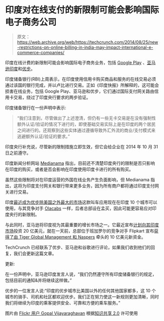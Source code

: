 # 印度对在线支付的新限制可能会影响国际电子商务公司

> 原文：<https://web.archive.org/web/https://techcrunch.com/2014/08/25/new-restrictions-on-online-billing-in-india-may-impact-international-e-commerce-companies/>

印度在线计费的新限制可能会影响国际电子商务业务，包括 [Google Play](https://web.archive.org/web/20230319213127/https://play.google.com/store?hl=en) 、[亚马逊印度](https://web.archive.org/web/20230319213127/http://www.amazon.in/)和[优步](https://web.archive.org/web/20230319213127/https://www.uber.com/)。

印度储备银行(RBI)上周表示，在印度使用信用卡购买商品和服务的在线交易必须通过该国的银行完成，并以卢比进行交易。正如《印度快报》所解释的，这可能会损害在线业务，包括 Google Play、亚马逊和优步，它们通过国际支付网关路由信用卡交易，绕过了印度央行要求的两步验证。

印度储备银行在一份声明中表示:

> “我们注意到，尽管做出了上述澄清，但仍有一些无卡交易是在没有强制性额外认证/验证的情况下进行的，即使基础交易实际上是在印度的两个居民之间进行的。还观察到这些实体通过遵循导致外汇外流的商业/支付模式来逃避额外认证/验证的要求。”

印度央行补充说，尽管新的限制措施立即生效，但它会给企业在 2014 年 10 月 31 日之前遵守。

印度新闻分析网站 [Medianama](//web.archive.org/web/20230319213127/http://www.medianama.com/2014/08/223-rbi-online-commerce/%E2%80%9C) 指出，目前还不清楚印度央行的限制是否只影响在印度的购买，或者是否会影响在印度使用印度卡进行的所有购买。

虽然这些限制将对在印度运营的外国在线业务产生负面影响，但 Medianama 指出，这将为印度支付网关和银行带来更多业务，因为所有商户都将通过印度支付网关进行交易。

印度[最近成为优步除美国之外最大的市场](//web.archive.org/web/20230319213127/http://thenextweb.com/in/2014/08/19/india-becomes-ubers-largest-market-outside-us-launch-service-four-additional-cities/%E2%80%9C)这款叫车应用现在在印度 10 个城市可以使用，与其竞争对手 [Olacabs](//web.archive.org/web/20230319213127/http://www.olacabs.com/%E2%80%9C) 一样，后者总部设在孟买，因此可能更容易应对印度央行的新限制。

与此同时，亚马逊将印度视为其最重要的增长市场之一。它最近宣布[计划向其印度市场](//web.archive.org/web/20230319213127/http://techcrunch.com/2014/07/30/amazon-to-invest-2b-in-its-india-marketplace-as-competition-with-flipkart-intensifies/%E2%80%9C)投资 20 亿美元，就在一天前，总部位于班加罗尔的竞争对手 Flipkart 宣布[获得了由 Tiger Global Management 和 Naspers](//web.archive.org/web/20230319213127/http://techcrunch.com/2014/07/29/indian-e-commerce-giant-flipkart-raises-massive-1b-round/%E2%80%9C) 牵头的 10 亿美元新资金。

TechCrunch 已经联系了优步、亚马逊和谷歌进行评论，如果我们收到他们的回复，我们会更新这篇文章。

更新:

在一份声明中，亚马逊印度发言人说，“我们仍然遵守所有印度储备银行的规定，包括目前的通知&并将继续这样做。”

优步的一位发言人说:“印度的优步城市比美国以外的任何其他国家都多，这 10 个城市的骑手、司机和社区都欢迎优步。我们正在努力使这一新规则更加清晰，同时我们将继续为印度的乘客提供安全、可靠和方便的乘车服务。”

图片由 [Flickr 用户 Gopal Vijayaraghavan](https://web.archive.org/web/20230319213127/https://www.flickr.com/photos/t3rmin4t0r/4023521028/in/photolist-78xACd-6t5VUF-crd7Q7-8zz4P4-8c7MFG-6KMHbe-6HkUX1-67nCxJ-nKLaB1-6cYvfY-4oiwvN-94zLFj-5Vuqcc-9XQp5m-6HgNHP-94wGic-8gPPq4-59cy1j-56gQo6-a95jsP-6Hm9Fo-sgiGs-sgi5N-sghEP-sghdx-sggLE-aAVqfM-5XoJdJ-7S5Deb-5DYUro-5DUzW8-5DUyyD-5DUvVt-5DUthF-bxWbJP-9FAVsV-7S6pk1-5VCWVB-8f9DDm-7jjE7x-7joqu3-rteMp-j2WtR-5YZphn-apDeYh-apAr72-apD7LJ-apApnD-apAnQ6-apAmWP/) 根据[知识共享 2.0](https://web.archive.org/web/20230319213127/http://creativecommons.org/licenses/by/2.0/) 许可使用